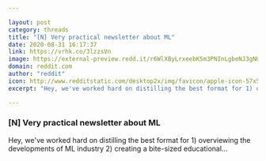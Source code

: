 ```yaml
---

layout: post
category: threads
title: "[N] Very practical newsletter about ML"
date: 2020-08-31 16:17:37
link: https://vrhk.co/3lzzsVn
image: https://external-preview.redd.it/r6WlXByLrxeebKSm3PNInLgbeNJ3gNHF6Ra_jzzS8as.jpg?width=1200&height=600&auto=webp&crop=1200:600,smart&s=da8f43b06a69b9a792da685496f5fe3b63ab2f47
domain: reddit.com
author: "reddit"
icon: http://www.redditstatic.com/desktop2x/img/favicon/apple-icon-57x57.png
excerpt: "Hey, we've worked hard on distilling the best format for 1) overviewing the developments of ML industry 2) creating a bite-sized educational..."

---
```


### [N] Very practical newsletter about ML

Hey, we've worked hard on distilling the best format for 1) overviewing the developments of ML industry 2) creating a bite-sized educational...